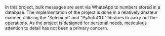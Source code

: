 In this project, bulk messages are sent via WhatsApp to numbers stored in a database. The implementation of the project is done in a relatively amateur manner, utilizing the "Selenium" and "PyAutoGUI" libraries to carry out the operations. As the project is designed for personal needs, meticulous attention to detail has not been a primary concern.
